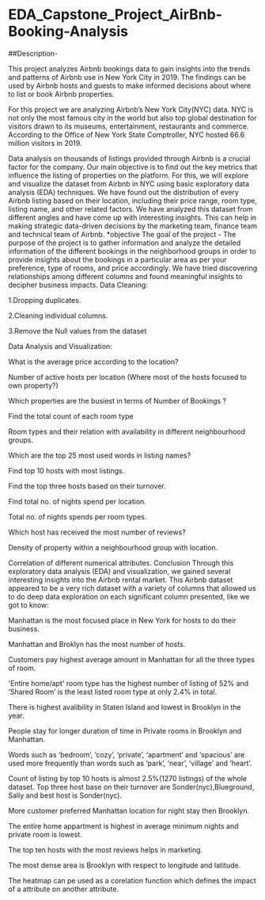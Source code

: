 # EDA_Capstone_Project_AirBnb-Booking-Analysis

##Description-

This project analyzes Airbnb bookings data to gain insights into the trends and patterns of Airbnb use in New York City in 2019. The findings can be used by Airbnb hosts and guests to make informed decisions about where to list or book Airbnb properties.

For this project we are analyzing Airbnb’s New York City(NYC) data. NYC is not only the most famous city in the world but also top global destination for visitors drawn to its museums, entertainment, restaurants and commerce. According to the Office of New York State Comptroller, NYC hosted 66.6 million visitors in 2019.

Data analysis on thousands of listings provided through Airbnb is a crucial factor for the company. Our main objective is to find out the key metrics that influence the listing of properties on the platform. For this, we will explore and visualize the dataset from Airbnb in NYC using basic exploratory data analysis (EDA) techniques. We have found out the distribution of every Airbnb listing based on their location, including their price range, room type, listing name, and other related factors. We have analyzed this dataset from different angles and have come up with interesting insights. This can help in making strategic data-driven decisions by the marketing team, finance team and technical team of Airbnb. *objective The goal of the project - The purpose of the project is to gather information and analyze the detailed information of the different bookings in the neighborhood groups in order to provide insights about the bookings in a particular area as per your preference, type of rooms, and price accordingly. We have tried discovering relationships among different columns and found meaningful insights to decipher business impacts. Data Cleaning:

1.Dropping duplicates.

2.Cleaning individual columns.

3.Remove the Null values from the dataset

Data Analysis and Visualization:

What is the average price according to the location?

Number of active hosts per location (Where most of the hosts focused to own property?)

Which properties are the busiest in terms of Number of Bookings ?

Find the total count of each room type

Room types and their relation with availability in different neighbourhood groups.

Which are the top 25 most used words in listing names?

Find top 10 hosts with most listings.

Find the top three hosts based on their turnover.

Find total no. of nights spend per location.

Total no. of nights spends per room types.

Which host has received the most number of reviews?

Density of property within a neighbourhood group with location.

Correlation of different numerical attributes. Conclusion Through this exploratory data analysis (EDA) and visualization, we gained several interesting insights into the Airbnb rental market. This Airbnb dataset appeared to be a very rich dataset with a variety of columns that allowed us to do deep data exploration on each significant column presented, like we got to know:

Manhattan is the most focused place in New York for hosts to do their business.

Manhattan and Broklyn has the most number of hosts.

Customers pay highest average amount in Manhattan for all the three types of room.

'Entire home/apt' room type has the highest number of listing of 52% and ‘Shared Room’ is the least listed room type at only 2.4% in total.

There is highest avalibility in Staten Island and lowest in Brooklyn in the year.

People stay for longer duration of time in Private rooms in Brooklyn and Manhattan.

Words such as ‘bedroom’, ‘cozy’, ‘private’, ‘apartment’ and ‘spacious’ are used more frequently than words such as ‘park’, ‘near’, ‘village’ and ‘heart’.

Count of listing by top 10 hosts is almost 2.5%(1270 listings) of the whole dataset. Top three host base on their turnover are Sonder(nyc),Blueground, Sally and best host is Sonder(nyc).

More customer preferred Manhattan location for night stay then Brooklyn.

The entire home appartment is highest in average minimum nights and private room is lowest.

The top ten hosts with the most reviews helps in marketing.

The most dense area is Brooklyn with respect to longitude and latitude.

The heatmap can pe used as a corelation function which defines the impact of a attribute on another attribute.
